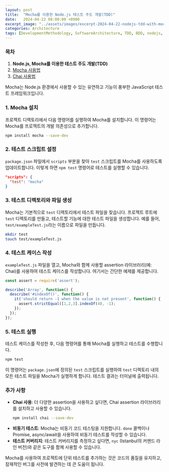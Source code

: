 ```yaml
---
layout: post
title:  "Mocha를 이용한 Node.js 테스트 주도 개발(TDD)"
date:   2024-04-22 08:00:00 +0900
excerpt_image: "../assets/images/excerpt-2024-04-22-nodejs-tdd-with-mocha.png"
categories: Architecture 
tags: [DevelopmentMethodology, SoftwareArchitecture, TDD, BDD, nodejs, javascript, Mocha, Chai]
---
```

### 목차

1. **Node.js, Mocha를 이용한 테스트 주도 개발(TDD)**
2. [Mocha 사용법](./2024-04-23-Mocha-사용법.md)
3. [Chai 사용법](#)

Mocha는 Node.js 환경에서 사용할 수 있는 유연하고 기능이 풍부한 JavaScript 테스트 프레임워크입니다.

### 1. Mocha 설치

프로젝트 디렉토리에서 다음 명령어를 실행하여 Mocha를 설치합니다. 이 명령어는 Mocha를 프로젝트의 개발 의존성으로 추가합니다.

```bash
npm install mocha --save-dev
```

### 2. 테스트 스크립트 설정

`package.json` 파일에서 `scripts` 부분을 찾아 `test` 스크립트를 Mocha를 사용하도록 업데이트합니다. 이렇게 하면 `npm test` 명령어로 테스트를 실행할 수 있습니다.

```json
"scripts": {
  "test": "mocha"
}
```

### 3. 테스트 디렉토리와 파일 생성

Mocha는 기본적으로 `test` 디렉토리에서 테스트 파일을 찾습니다. 프로젝트 루트에 `test` 디렉토리를 만들고, 테스트할 기능에 대한 테스트 파일을 생성합니다. 예를 들어, `test/exampleTest.js`라는 이름으로 파일을 만듭니다.

```bash
mkdir test
touch test/exampleTest.js
```

### 4. 테스트 케이스 작성

`exampleTest.js` 파일을 열고, Mocha와 함께 사용할 assertion 라이브러리(예: Chai)를 사용하여 테스트 케이스를 작성합니다. 여기서는 간단한 예제를 제공합니다.

```javascript
const assert = require('assert');

describe('Array', function() {
  describe('#indexOf()', function() {
    it('should return -1 when the value is not present', function() {
      assert.strictEqual([1,2,3].indexOf(4), -1);
    });
  });
});
```

### 5. 테스트 실행

테스트 케이스를 작성한 후, 다음 명령어를 통해 Mocha를 실행하고 테스트를 수행합니다.

```bash
npm test
```

이 명령어는 `package.json`에 정의된 `test` 스크립트를 실행하여 `test` 디렉토리 내의 모든 테스트 파일을 Mocha가 실행하게 합니다. 테스트 결과는 터미널에 출력됩니다.

### 추가 사항

- **Chai 사용**: 더 다양한 assertion을 사용하고 싶다면, Chai assertion 라이브러리를 설치하고 사용할 수 있습니다.
  ```bash
  npm install chai --save-dev
  ```
- **비동기 테스트**: Mocha는 비동기 코드 테스팅을 지원합니다. `done` 콜백이나 Promise, async/await을 사용하여 비동기 테스트를 작성할 수 있습니다.
- **테스트 커버리지**: 테스트 커버리지를 측정하고 싶다면, `nyc` (Istanbul의 커맨드 라인 버전)와 같은 도구를 함께 사용할 수 있습니다.

Mocha를 사용하여 프로젝트에 단위 테스트를 추가하는 것은 코드의 품질을 유지하고, 잠재적인 버그를 사전에 발견하는 데 큰 도움이 됩니다.